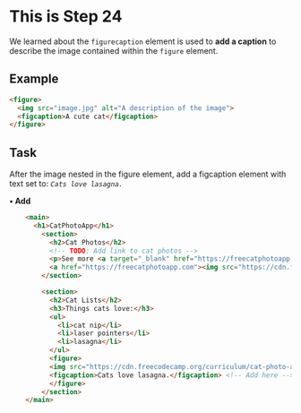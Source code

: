 # This is Step 24

We learned about the `figurecaption` element is used to **add a caption** to describe the image contained within the `figure` element.

## Example
```HTML
<figure>
  <img src="image.jpg" alt="A description of the image">
  <figcaption>A cute cat</figcaption>
</figure>
```

## Task

After the image nested in the figure element, add a figcaption element with text set to:
*`Cats love lasagna.`*

**• Add**

```HTML
    <main>
      <h1>CatPhotoApp</h1>
        <section>
          <h2>Cat Photos</h2>
          <!-- TODO: Add link to cat photos -->
          <p>See more <a target="_blank" href="https://freecatphotoapp.com">cat photos</a> in our gallery.</p>
          <a href="https://freecatphotoapp.com"><img src="https://cdn.freecodecamp.org/curriculum/cat-photo-app/relaxing-cat.jpg" alt="A cute orange cat lying on its back."></a>
        </section>

        <section>
          <h2>Cat Lists</h2>
          <h3>Things cats love:</h3>
          <ul>
            <li>cat nip</li>
            <li>laser pointers</li>
            <li>lasagna</li>
          </ul>
          <figure>
          <img src="https://cdn.freecodecamp.org/curriculum/cat-photo-app/lasagna.jpg" alt="A slice of lasagna on a plate.">
          <figcaption>Cats love lasagna.</figcaption> <!-- Add here -->
          </figure>
        </section>
    </main>
```
